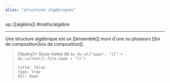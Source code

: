 ```yaml
---
alias: "structures algébriques"
---
```

up::[[algèbre]]
#maths/algèbre

----
Une structure algébrique est un [[ensemble]] _muni_ d'une ou plusieurs [[loi de composition|lois de composition]].

> [!query]+ Sous-notes de `$= dv.el("span", "[[" + dv.current().file.name + "]]")`
> ```breadcrumbs
> title: false
> type: tree
> dir: down
> ```


